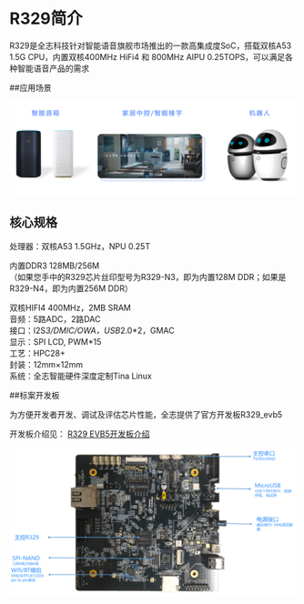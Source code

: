 # R329简介

R329是全志科技针对智能语音旗舰市场推出的一款高集成度SoC，搭载双核A53 1.5G CPU，内置双核400MHz HiFi4 和 800MHz AIPU 0.25TOPS，可以满足各种智能语音产品的需求



##应用场景

![R329应用场景](assets/img/R329application.png)

## 核心规格

处理器：双核A53 1.5GHz，NPU 0.25T  

内置DDR3 128MB/256M  
（如果您手中的R329芯片丝印型号为R329-N3，即为内置128M DDR；如果是R329-N4，即为内置256M DDR）　　　　

双核HIFI4 400MHz，2MB SRAM   
音频：5路ADC，2路DAC  
接口：I2S*3/DMIC/OWA，USB*2.0\*2，GMAC   
显示：SPI LCD, PWM*15   
工艺：HPC28+   
封装：12mm×12mm  
系统：全志智能硬件深度定制Tina Linux  



##标案开发板

为方便开发者开发、调试及评估芯片性能，全志提供了官方开发板R329_evb5

开发板介绍见： [R329 EVB5开发板介绍](https://r329.readthedocs.io/zh_CN/latest/r329_evb5/)



![01](assets/img/R329_evb5_soc_pic.png)

